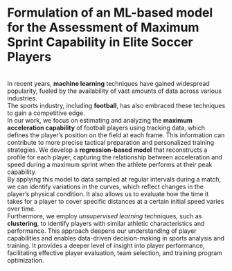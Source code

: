 # Formulation of an ML-based model for the Assessment of Maximum Sprint Capability in Elite Soccer Players
\
In recent years, **machine learning** techniques have gained widespread popularity, fueled by the availability of vast amounts of data across various industries. \
The sports industry, including **football**, has also embraced these techniques to gain a competitive edge. \
In our work, we focus on estimating and analyzing the **maximum acceleration capability** of football players using tracking data, which defines the player’s position on the field at each frame. This information can contribute to more precise tactical preparation and personalized training strategies.
We develop a **regression-based model** that reconstructs a profile for each player, capturing the relationship between acceleration and speed during a maximum sprint when the athlete performs at their peak capability. \
By applying this model to data sampled at regular intervals during a match, we can identify variations in the curves, which reflect changes in the player’s physical condition. It also allows us to evaluate how the time it takes for a player to cover specific distances at a certain initial speed varies over time. \
Furthermore, we employ *unsupervised learning* techniques, such as **clustering**, to identify players with similar athletic characteristics and performance. This approach deepens our understanding of player capabilities and enables data-driven decision-making in sports analysis and training. It provides a deeper level of insight into player performance, facilitating effective player evaluation, team selection, and training program optimization.
